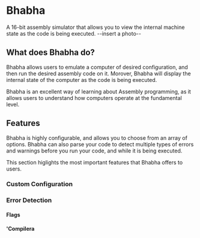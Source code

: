 # Bhabha
A 16-bit assembly simulator that allows you to view the internal machine state as the code is being executed.
--insert a photo--
## What does Bhabha do?
Bhabha allows users to emulate a computer of desired configuration, and then run the desired assembly code on it. Morover, Bhabha will display the internal state of the computer as the code is being executed.

Bhabha is an excellent way of learning about Assembly programming, as it allows users to understand how computers operate at the fundamental level.


## Features
Bhabha is highly configurable, and allows you to choose from an array of options. Bhabha can also parse your code to detect multiple types of errors and warnings before you run your code, and while it is being executed.

This section higlights the most important features that Bhabha offers to users.

### Custom Configuration

### Error Detection

#### Flags
#### 'Compilera
